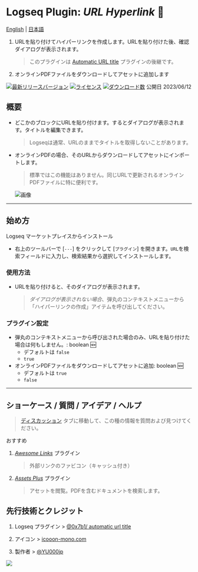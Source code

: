 # Logseq Plugin: *URL Hyperlink* 🔗

[English](https://github.com/YU000jp/logseq-plugin-confirmation-hyperlink) | [日本語](https://github.com/YU000jp/logseq-plugin-confirmation-hyperlink/blob/main/readme.ja.md)

1. URLを貼り付けてハイパーリンクを作成します。URLを貼り付けた後、確認ダイアログが表示されます。
   > このプラグインは [Automatic URL title](https://github.com/0x7b1/logseq-plugin-automatic-url-title) プラグインの後継です。
2. オンラインPDFファイルをダウンロードしてアセットに追加します

[![最新リリースバージョン](https://img.shields.io/github/v/release/YU000jp/logseq-plugin-confirmation-hyperlink)](https://github.com/YU000jp/logseq-plugin-confirmation-hyperlink/releases)
[![ライセンス](https://img.shields.io/github/license/YU000jp/logseq-plugin-confirmation-hyperlink?color=blue)](https://github.com/YU000jp/logseq-plugin-confirmation-hyperlink/LICENSE)
[![ダウンロード数](https://img.shields.io/github/downloads/YU000jp/logseq-plugin-confirmation-hyperlink/total.svg)](https://github.com/YU000jp/logseq-plugin-confirmation-hyperlink/releases)
 公開日 2023/06/12

## 概要

- どこかのブロックにURLを貼り付けます。するとダイアログが表示されます。タイトルを編集できます。
   > Logseqは通常、URLのままでタイトルを取得しないことがあります。
- オンラインPDFの場合、そのURLからダウンロードしてアセットにインポートします。
   > 標準ではこの機能はありません。同じURLで更新されるオンラインPDFファイルに特に便利です。

   ![画像](https://github.com/YU000jp/logseq-plugin-confirmation-hyperlink/assets/111847207/e4ca591a-b6bb-4077-bd5d-4e42b184cb53)

---

## 始め方

Logseq マーケットプレイスからインストール
  - 右上のツールバーで [`---`] をクリックして [`プラグイン`] を開きます。`URL`を検索フィールドに入力し、検索結果から選択してインストールします。

### 使用方法

  - URLを貼り付けると、そのダイアログが表示されます。
     > *ダイアログが表示されない場合*、弾丸のコンテキストメニューから「ハイパーリンクの作成」アイテムを呼び出してください。

### プラグイン設定

- 弾丸のコンテキストメニューから呼び出された場合のみ、URLを貼り付けた場合は何もしません。: boolean 🆕
  - デフォルトは `false`
  - `true`
- オンラインPDFファイルをダウンロードしてアセットに追加: boolean 🆕
  - デフォルトは `true`
  - `false`

---

## ショーケース / 質問 / アイデア / ヘルプ

> [ディスカッション](https://github.com/YU000jp/logseq-plugin-confirmation-hyperlink/discussions) タブに移動して、この種の情報を質問および見つけてください。

おすすめ
   1. *[Awesome Links](https://github.com/yoyurec/logseq-awesome-links)* プラグイン
      > 外部リンクのファビコン（キャッシュ付き）
   1. *[Assets Plus](https://github.com/xyhp915/logseq-assets-plus/)* プラグイン
      > アセットを閲覧。PDFを含むドキュメントを検索します。

## 先行技術とクレジット

1. Logseq プラグイン > [@0x7b1/ automatic url title](https://github.com/0x7b1/logseq-plugin-automatic-url-title)

1. アイコン > [icooon-mono.com](https://icooon-mono.com/11386-%e3%82%a4%e3%83%b3%e3%82%bf%e3%83%bc%e3%83%8d%e3%83%83%e3%83%88%e3%81%ae%e3%82%a2%e3%82%a4%e3%82%b33/)

1. 製作者 > [@YU000jp](https://github.com/YU000jp)

<a href="https://www.buymeacoffee.com/yu000japan"><img src="https://img.buymeacoffee.com/button-api/?text=Buy me a pizza&emoji=🍕&slug=yu000japan&button_colour=FFDD00&font_colour=000000&font_family=Poppins&outline_colour=000000&coffee_colour=ffffff" /></a>